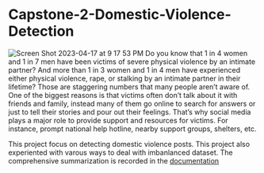 # Capstone-2-Domestic-Violence-Detection
![Screen Shot 2023-04-17 at 9 17 53 PM](https://user-images.githubusercontent.com/110712413/232672630-f100e2c3-a956-426c-b298-4cf9ce79cdc4.png)
Do you know that 1 in 4 women and 1 in 7 men have been victims of severe physical violence by an intimate partner? And more than 1 in 3 women and 1 in 4 men have experienced either physical violence, rape, or stalking by an intimate partner in their lifetime? 
Those are staggering numbers that many people aren’t aware of. One of the biggest reasons is that victims often don’t talk about it with friends and family, instead many of them go online to search for answers or just to tell their stories and pour out their feelings. That’s why social media plays a major role to provide support and resources for victims. For instance, prompt national help hotline, nearby support groups, shelters, etc. 

This project focus on detecting domestic violence posts. 
This project also experiented with varous ways to deal with imbanlanced dataset. The comprehensive summarization is recorded in the [documentation](https://github.com/EmmaDu640/Capstone-2-Domestic-Violence-Detection/blob/main/Documentation.pdf) 
